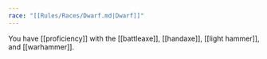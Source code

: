 ```yaml
---
race: "[[Rules/Races/Dwarf.md|Dwarf]]"
---
```


You have [[proficiency]] with the [[battleaxe]], [[handaxe]], [[light hammer]], and [[warhammer]].
